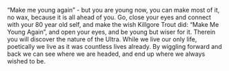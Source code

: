 “Make me young again” - but you are young now, you can make most of it, no
wax, because it is all ahead of you. Go, close your eyes and connect with
your 80 year old self, and make the wish Killgore Trout did: “Make Me Young
Again”, and open your eyes, and be young but wiser for it. Therein you will
discover the nature of the Ultra. While we live our only life, poetically
we live as it was countless lives already. By wiggling forward and back we
can see where we are headed, and end up where we always wished to be.